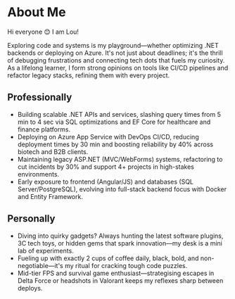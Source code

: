# About Me

Hi everyone 😊 I am Lou!

Exploring code and systems is my playground—whether optimizing .NET backends or deploying on Azure. It's not just about deadlines; it's the thrill of debugging frustrations and connecting tech dots that fuels my curiosity. As a lifelong learner, I form strong opinions on tools like CI/CD pipelines and refactor legacy stacks, refining them with every project.

## Professionally

- Building scalable .NET APIs and services, slashing query times from 5 min to 4 sec via SQL optimizations and EF Core for healthcare and finance platforms.
- Deploying on Azure App Service with DevOps CI/CD, reducing deployment times by 30 min and boosting reliability by 40% across biotech and B2B clients.
- Maintaining legacy ASP.NET (MVC/WebForms) systems, refactoring to cut incidents by 30% and support 4+ projects in high-stakes environments.
- Early exposure to frontend (Angular/JS) and databases (SQL Server/PostgreSQL), evolving into full-stack backend focus with Docker and Entity Framework.

## Personally

- Diving into quirky gadgets? Always hunting the latest software plugins, 3C tech toys, or hidden gems that spark innovation—my desk is a mini lab of experiments.
- Fueling up with exactly 2 cups of coffee daily, black, bold, and non-negotiable—it's my ritual for cracking tough code puzzles.
- Mid-tier FPS and survival game enthusiast—strategising escapes in Delta Force or headshots in Valorant keeps my reflexes sharp between deploys.

